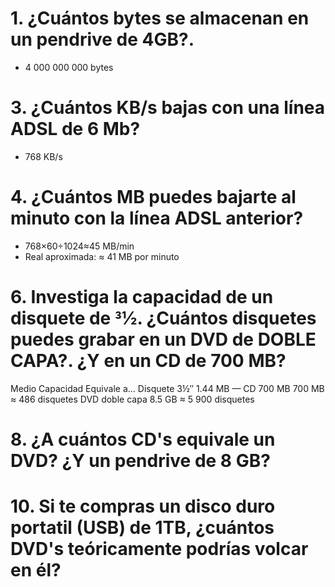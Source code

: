 # 1. ¿Cuántos bytes se almacenan en un pendrive de 4GB?.

- 4 000 000 000 bytes

# 3. ¿Cuántos KB/s bajas con una línea ADSL de 6 Mb?

- 768 KB/s

# 4. ¿Cuántos MB puedes bajarte al minuto con la línea ADSL anterior?

- 768×60÷1024≈45 MB/min
- Real aproximada: ≈ 41 MB por minuto

# 6. Investiga la capacidad de un disquete de 31⁄2. ¿Cuántos disquetes puedes grabar en un DVD de DOBLE CAPA?. ¿Y en un CD de 700 MB?

Medio	                      Capacidad	                    Equivale a...
Disquete 3½″	              1.44 MB	                      —
CD 700 MB	                  700 MB	                      ≈ 486 disquetes
DVD doble capa	            8.5 GB	                      ≈ 5 900 disquetes


# 8. ¿A cuántos CD's equivale un DVD? ¿Y un pendrive de 8 GB?


# 10. Si te compras un disco duro portatil (USB) de 1TB, ¿cuántos DVD's teóricamente podrías volcar en él?
